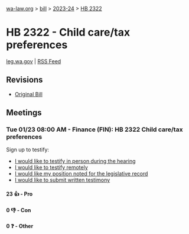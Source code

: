 [wa-law.org](/) > [bill](/bill/) > [2023-24](/bill/2023-24/) > [HB 2322](/bill/2023-24/hb/2322/)

# HB 2322 - Child care/tax preferences
[leg.wa.gov](https://app.leg.wa.gov/billsummary?BillNumber=2322&Year=2023&Initiative=false) | [RSS Feed](./rss.xml)

## Revisions
* [Original Bill](1/)

## Meetings
### Tue 01/23 08:00 AM - Finance (FIN): HB 2322 Child care/tax preferences
Sign up to testify:
* [I would like to testify in person during the hearing](https://app.leg.wa.gov/csi/Testifier/Add?chamber=House&mId=31702&aId=157033&caId=23452&tId=1)
* [I would like to testify remotely](https://app.leg.wa.gov/csi/Testifier/Add?chamber=House&mId=31702&aId=157033&caId=23452&tId=2)
* [I would like my position noted for the legislative record](https://app.leg.wa.gov/csi/Testifier/Add?chamber=House&mId=31702&aId=157033&caId=23452&tId=3)
* [I would like to submit written testimony](https://app.leg.wa.gov/csi/Testifier/Add?chamber=House&mId=31702&aId=157033&caId=23452&tId=4)

#### 23 👍 - Pro

#### 0 👎 - Con

#### 0 ❓ - Other

